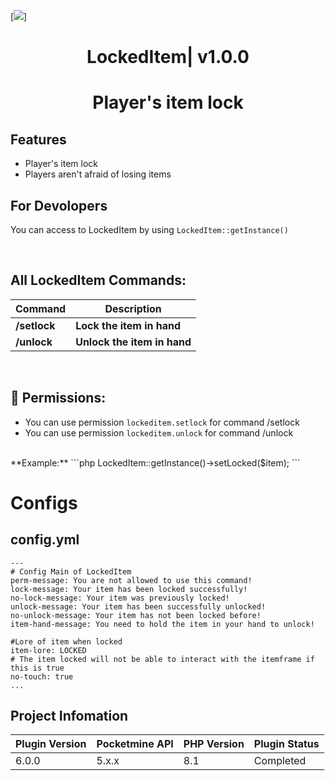 [![](https://poggit.pmmp.io/shield.state/LockedItem)]
<div align="center">
<h1>LockedItem| v1.0.0<h1>
<p>Player's item lock</p>
</div>

## Features
- Player's item lock
- Players aren't afraid of losing items

## For Devolopers
You can access to LockedItem by using ```LockedItem::getInstance()```
 
 <br>

## All LockedItem Commands:

| **Command** | **Description** |
| --- | --- |
| **/setlock** | **Lock the item in hand** |
| **/unlock** | **Unlock the item in hand** |
<br>

## 📃  Permissions:

- You can use permission `lockeditem.setlock` for command /setlock
- You can use permission `lockeditem.unlock` for command /unlock
<br>
**Example:**
```php
LockedItem::getInstance()->setLocked($item);
```
 
 # Configs
## config.yml
 ```
 ---
# Config Main of LockedItem
perm-message: You are not allowed to use this command!
lock-message: Your item has been locked successfully!
no-lock-message: Your item was previously locked!
unlock-message: Your item has been successfully unlocked!
no-unlock-message: Your item has not been locked before!
item-hand-message: You need to hold the item in your hand to unlock!

#Lore of item when locked
item-lore: LOCKED
# The item locked will not be able to interact with the itemframe if this is true
no-touch: true
...
 ```
## Project Infomation

| Plugin Version | Pocketmine API | PHP Version | Plugin Status |
|----------------|----------------|-------------|---|
| 6.0.0          | 5.x.x          | 8.1         | Completed |
 
